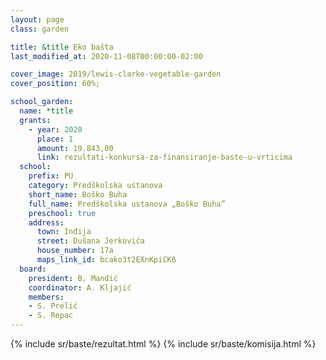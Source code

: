 ```yaml
---
layout: page
class: garden

title: &title Eko bašta
last_modified_at: 2020-11-08T00:00:00-02:00

cover_image: 2019/lewis-clarke-vegetable-garden
cover_position: 60%;

school_garden:
  name: *title
  grants:
    - year: 2020
      place: 1
      amount: 19.843,00
      link: rezultati-konkursa-za-finansiranje-baste-u-vrticima
  school:
    prefix: PU
    category: Predškolska ustanova
    short_name: Boško Buha
    full_name: Predškolska ustanova „Boško Buha”
    preschool: true
    address:
      town: Inđija
      street: Dušana Jerkovića
      house_number: 17a
      maps_link_id: bcako3t2EXnKpiCK6
  board:
    president: B. Mandić
    coordinator: A. Kljajić
    members:
    - S. Prelić
    - S. Repac
---
```


{% include sr/baste/rezultat.html %}
{% include sr/baste/komisija.html %}
